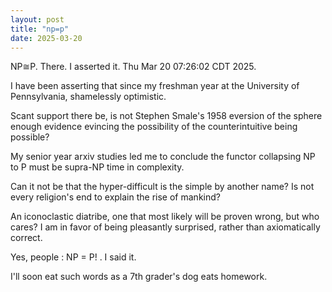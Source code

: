 ```yaml
---
layout: post
title: "np=p"
date: 2025-03-20
---
```


NP≅P. There. I asserted it. Thu Mar 20 07:26:02 CDT 2025.

I have been asserting that since my freshman year at the University of Pennsylvania, shamelessly optimistic.

Scant support there be, is not Stephen Smale's 1958 eversion of the sphere enough evidence evincing the possibility of the counterintuitive being possible?

My senior year arxiv studies led me to conclude the functor collapsing NP to P must be supra-NP time in complexity. 

Can it not be that the hyper-difficult is the simple by another name? Is not every religion's end to explain the rise of mankind?

An iconoclastic diatribe, one that most likely will be proven wrong, but who cares? I am in favor of being pleasantly surprised, rather than axiomatically correct.

Yes, people : NP = P! . I said it. 

I'll soon eat such words as a 7th grader's dog eats homework.